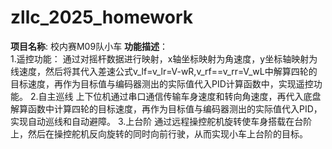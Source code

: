 # zllc_2025_homework
 **项目名称**: 校内赛M09队小车
  **功能描述**：  
    1.遥控功能：
        通过对摇杆数据进行映射，x轴坐标映射为角速度，y坐标轴映射为线速度，然后将其代入差速公式v_lf=v_lr=V-wR,v_rf==v_rr=V_wL中解算四轮的目标速度，再作为目标值与编码器测出的实际值代入PID计算函数中，实现遥控功能。
    2.自主巡线
        上下位机通过串口通信传输车身速度和转向角速度，再代入底盘解算函数中计算四轮的目标速度，再作为目标值与编码器测出的实际值代入PID，实现自动巡线和自动避障。
    3.上台阶
        通过远程操控舵机旋转使车身搭载在台阶上，然后在操控舵机反向旋转的同时向前行驶，从而实现小车上台阶的目标。
